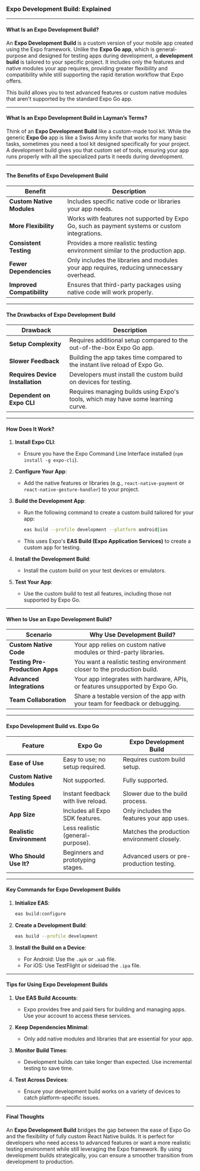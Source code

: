 ### **Expo Development Build: Explained**

---

#### **What Is an Expo Development Build?**

An **Expo Development Build** is a custom version of your mobile app created using the Expo framework. Unlike the **Expo Go app**, which is general-purpose and designed for testing apps during development, a **development build** is tailored to your specific project. It includes only the features and native modules your app requires, providing greater flexibility and compatibility while still supporting the rapid iteration workflow that Expo offers.

This build allows you to test advanced features or custom native modules that aren't supported by the standard Expo Go app.

---

#### **What Is an Expo Development Build in Layman’s Terms?**

Think of an **Expo Development Build** like a custom-made tool kit. While the generic **Expo Go** app is like a Swiss Army knife that works for many basic tasks, sometimes you need a tool kit designed specifically for your project. A development build gives you that custom set of tools, ensuring your app runs properly with all the specialized parts it needs during development.

---

#### **The Benefits of Expo Development Build**

| **Benefit**                  | **Description**                                                                 |
|------------------------------|---------------------------------------------------------------------------------|
| **Custom Native Modules**    | Includes specific native code or libraries your app needs.                     |
| **More Flexibility**         | Works with features not supported by Expo Go, such as payment systems or custom integrations. |
| **Consistent Testing**       | Provides a more realistic testing environment similar to the production app.    |
| **Fewer Dependencies**       | Only includes the libraries and modules your app requires, reducing unnecessary overhead. |
| **Improved Compatibility**   | Ensures that third-party packages using native code will work properly.         |

---

#### **The Drawbacks of Expo Development Build**

| **Drawback**                 | **Description**                                                                 |
|------------------------------|---------------------------------------------------------------------------------|
| **Setup Complexity**         | Requires additional setup compared to the out-of-the-box Expo Go app.          |
| **Slower Feedback**          | Building the app takes time compared to the instant live reload of Expo Go.    |
| **Requires Device Installation** | Developers must install the custom build on devices for testing.             |
| **Dependent on Expo CLI**    | Requires managing builds using Expo's tools, which may have some learning curve. |

---

#### **How Does It Work?**

1. **Install Expo CLI**:
   - Ensure you have the Expo Command Line Interface installed (`npm install -g expo-cli`).

2. **Configure Your App**:
   - Add the native features or libraries (e.g., `react-native-payment` or `react-native-gesture-handler`) to your project.

3. **Build the Development App**:
   - Run the following command to create a custom build tailored for your app:
     ```bash
     eas build --profile development --platform android|ios
     ```
   - This uses Expo's **EAS Build (Expo Application Services)** to create a custom app for testing.

4. **Install the Development Build**:
   - Install the custom build on your test devices or emulators.

5. **Test Your App**:
   - Use the custom build to test all features, including those not supported by Expo Go.

---

#### **When to Use an Expo Development Build?**

| **Scenario**                   | **Why Use Development Build?**                                               |
|--------------------------------|-------------------------------------------------------------------------------|
| **Custom Native Code**         | Your app relies on custom native modules or third-party libraries.            |
| **Testing Pre-Production Apps**| You want a realistic testing environment closer to the production build.      |
| **Advanced Integrations**      | Your app integrates with hardware, APIs, or features unsupported by Expo Go.  |
| **Team Collaboration**         | Share a testable version of the app with your team for feedback or debugging. |

---

#### **Expo Development Build vs. Expo Go**

| **Feature**              | **Expo Go**                                | **Expo Development Build**                  |
|--------------------------|--------------------------------------------|---------------------------------------------|
| **Ease of Use**          | Easy to use; no setup required.            | Requires custom build setup.                |
| **Custom Native Modules**| Not supported.                             | Fully supported.                            |
| **Testing Speed**        | Instant feedback with live reload.         | Slower due to the build process.            |
| **App Size**             | Includes all Expo SDK features.            | Only includes the features your app uses.   |
| **Realistic Environment**| Less realistic (general-purpose).          | Matches the production environment closely. |
| **Who Should Use It?**   | Beginners and prototyping stages.          | Advanced users or pre-production testing.   |

---

#### **Key Commands for Expo Development Builds**

1. **Initialize EAS**:
   ```bash
   eas build:configure
   ```

2. **Create a Development Build**:
   ```bash
   eas build --profile development
   ```

3. **Install the Build on a Device**:
   - For Android: Use the `.apk` or `.aab` file.
   - For iOS: Use TestFlight or sideload the `.ipa` file.

---

#### **Tips for Using Expo Development Builds**

1. **Use EAS Build Accounts**:
   - Expo provides free and paid tiers for building and managing apps. Use your account to access these services.

2. **Keep Dependencies Minimal**:
   - Only add native modules and libraries that are essential for your app.

3. **Monitor Build Times**:
   - Development builds can take longer than expected. Use incremental testing to save time.

4. **Test Across Devices**:
   - Ensure your development build works on a variety of devices to catch platform-specific issues.

---

#### **Final Thoughts**

An **Expo Development Build** bridges the gap between the ease of Expo Go and the flexibility of fully custom React Native builds. It is perfect for developers who need access to advanced features or want a more realistic testing environment while still leveraging the Expo framework. By using development builds strategically, you can ensure a smoother transition from development to production.
